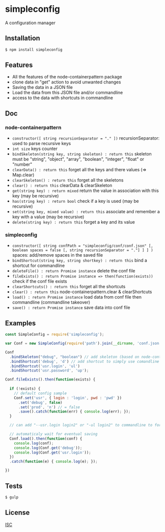 # simpleconfig
A configuration manager


## Installation

```bash
$ npm install simpleconfig
```

## Features

  * All the features of the node-containerpattern package
  * clone data in "get" action to avoid unwanted changes
  * Saving the data in a JSON file
  * Load the data from this JSON file and/or commandline
  * access to the data with shortcuts in commandline

## Doc

### node-containerpattern

* ``` constructor([ string recursionSeparator = "." ]) ``` recursionSeparator: used to parse recursive keys
* ``` int size ``` keys counter
* ``` bindSkeleton(string key, string skeleton) : return this ``` skeleton must be "string", "object", "array", "boolean", "integer", "float" or "number"
* ``` clearData() : return this ``` forget all the keys and there values (=> Map.clear)
* ``` clearSkeleton() : return this ``` forget all the skeletons
* ``` clear() : return this ``` clearData & clearSkeleton
* ``` get(string key) : return mixed ``` return the value in association with this key (may be recursive)
* ``` has(string key) : return bool ``` check if a key is used (may be recursive)
* ``` set(string key, mixed value) : return this ``` associate and remember a key with a value (may be recursive)
* ``` delete(string key) : return this ``` forget a key and its value

### simpleconfig

* ``` constructor([ string confPath = "simpleconfig/conf/conf.json" [, boolean spaces = false [, string recursionSeparator = "."] ] ] ) ``` spaces: add/remove spaces in the saved file
* ``` bindShortcut(string key, string shortkey) : return this ``` bind a shortcut for commandline
* ``` deleteFile() : return Promise instance ``` delete the conf file
* ``` fileExists() : return Promise instance => then(function(exists)) ``` check if the conf file exists
* ``` clearShortcuts() : return this ``` forget all the shortcuts
* ``` clear() : return this ``` node-containerpattern.clear & clearShortcuts
* ``` load() : return Promise instance ``` load data from conf file then commandline (commandline takeover)
* ``` save() : return Promise instance ``` save data into conf file

## Examples

```js
const SimpleConfig = require('simpleconfig');

var Conf = new SimpleConfig(require('path').join(__dirname, 'conf.json'));

Conf
  .bindSkeleton("debug", "boolean") // add skeleton (based on node-containerpattern) to check datatype
  .bindShortcut('debug', 'd') // add shortcut to simply use comandline params, can add "-d true" to commandline to activate debug
  .bindShortcut('usr.login', 'ul')
  .bindShortcut('usr.password', 'up');

Conf.fileExists().then(function(exists) {
  
  if (!exists) {
    // default config sample
    Conf.set('usr', { login : 'login', pwd : 'pwd' })
      .set('debug', false)
      .set('prod', 'n') // = false
      .save().catch(function(err) { console.log(err); });
  }

  // can add "--usr.login login2" or "-ul login2" to commandline to force login change

  // automaticaly wait for eventual saving
  Conf.load().then(function(conf) {
    console.log(conf);
    console.log(Conf.get('debug'));
    console.log(Conf.get('usr.login'));
  })
  .catch(function(e) { console.log(e); });

})

```

## Tests

```bash
$ gulp
```

## License

  [ISC](LICENSE)
